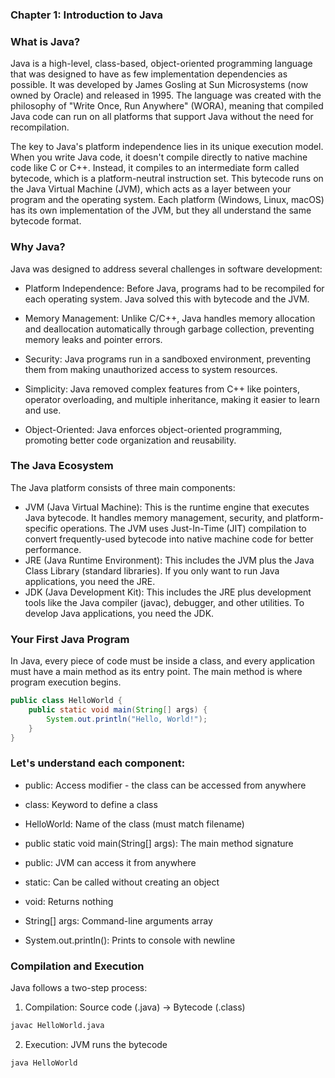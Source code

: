 ### Chapter 1: Introduction to Java

### What is Java?
Java is a high-level, class-based, object-oriented programming language that was designed to have as few implementation dependencies as possible. It was developed by James Gosling at Sun Microsystems (now owned by Oracle) and released in 1995. The language was created with the philosophy of "Write Once, Run Anywhere" (WORA), meaning that compiled Java code can run on all platforms that support Java without the need for recompilation. 

The key to Java's platform independence lies in its unique execution model. When you write Java code, it doesn't compile directly to native machine code like C or C++. Instead, it compiles to an intermediate form called bytecode, which is a platform-neutral instruction set. This bytecode runs on the Java Virtual Machine (JVM), which acts as a layer between your program and the operating system. Each platform (Windows, Linux, macOS) has its own implementation of the JVM, but they all understand the same bytecode format.

### Why Java?
Java was designed to address several challenges in software development:

* Platform Independence: Before Java, programs had to be recompiled for each operating system. Java solved this with bytecode and the JVM.

* Memory Management: Unlike C/C++, Java handles memory allocation and deallocation automatically through garbage collection, preventing memory leaks and pointer errors.

* Security: Java programs run in a sandboxed environment, preventing them from making unauthorized access to system resources.
* Simplicity: Java removed complex features from C++ like pointers, operator overloading, and multiple inheritance, making it easier to learn and use.
* Object-Oriented: Java enforces object-oriented programming, promoting better code organization and reusability.

### The Java Ecosystem
The Java platform consists of three main components:

* JVM (Java Virtual Machine): This is the runtime engine that executes Java bytecode. It handles memory management, security, and platform-specific operations. The JVM uses Just-In-Time (JIT) compilation to convert frequently-used bytecode into native machine code for better performance.
* JRE (Java Runtime Environment): This includes the JVM plus the Java Class Library (standard libraries). If you only want to run Java applications, you need the JRE.
* JDK (Java Development Kit): This includes the JRE plus development tools like the Java compiler (javac), debugger, and other utilities. To develop Java applications, you need the JDK.

### Your First Java Program
In Java, every piece of code must be inside a class, and every application must have a main method as its entry point. The main method is where program execution begins. 
```java
public class HelloWorld {
    public static void main(String[] args) {
        System.out.println("Hello, World!");
    }
}
```

### Let's understand each component:

* public: Access modifier - the class can be accessed from anywhere
* class: Keyword to define a class
* HelloWorld: Name of the class (must match filename)
* public static void main(String[] args): The main method signature

* public: JVM can access it from anywhere
* static: Can be called without creating an object
* void: Returns nothing
* String[] args: Command-line arguments array


* System.out.println(): Prints to console with newline

### Compilation and Execution
Java follows a two-step process:

1. Compilation: Source code (.java) → Bytecode (.class)
```bash
javac HelloWorld.java
```

2. Execution: JVM runs the bytecode
```bash
java HelloWorld
```

